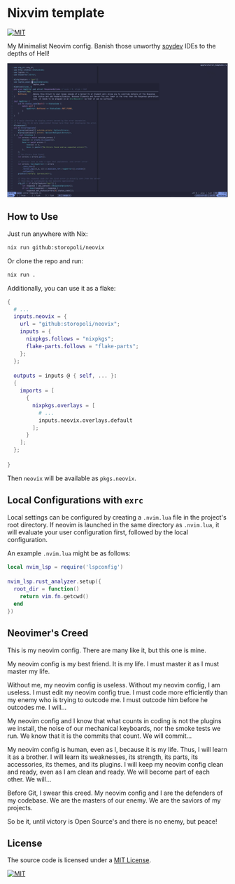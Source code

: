 # Nixvim template

[![MIT](https://img.shields.io/badge/License-MIT-lightgrey.svg)](https://opensource.org/license/mit/)

My Minimalist Neovim config.
Banish those unworthy [soydev](https://storopoli.io/2023-11-10-2023-11-13-soydev/)
IDEs to the depths of Hell!

![Screenshot](./screenshot.jpg)

## How to Use

Just run anywhere with Nix:

```bash
nix run github:storopoli/neovix
```

Or clone the repo and run:

```bash
nix run .
```

Additionally, you can use it as a flake:

```nix
{
  # ...
  inputs.neovix = {
    url = "github:storopoli/neovix";
    inputs = {
      nixpkgs.follows = "nixpkgs";
      flake-parts.follows = "flake-parts";
    };
  };

  outputs = inputs @ { self, ... }:
  {
    imports = [
      {
        nixpkgs.overlays = [
          # ...
          inputs.neovix.overlays.default
        ];
      }
    ];
  };

}
```

Then `neovix` will be available as `pkgs.neovix`.

## Local Configurations with `exrc`

Local settings can be configured by  creating a `.nvim.lua` file in the project's
root directory.
If neovim is launched in the same directory as `.nvim.lua`,
it will evaluate your user configuration first,
followed by the local configuration.

An example `.nvim.lua` might be as follows:

```lua
local nvim_lsp = require('lspconfig')

nvim_lsp.rust_analyzer.setup({
  root_dir = function()
    return vim.fn.getcwd()
  end
})
```

## Neovimer's Creed

This is my neovim config.
There are many like it, but this one is mine.

My neovim config is my best friend.
It is my life.
I must master it as I must master my life.

Without me, my neovim config is useless.
Without my neovim config, I am useless.
I must edit my neovim config true.
I must code more efficiently than my enemy who is trying to outcode me.
I must outcode him before he outcodes me.
I will...

My neovim config and I know that what counts in coding is not the plugins we install,
the noise of our mechanical keyboards,
nor the smoke tests we run.
We know that it is the commits that count.
We will commit...

My neovim config is human, even as I, because it is my life.
Thus, I will learn it as a brother.
I will learn its weaknesses, its strength, its parts, its accessories,
its themes, and its plugins.
I will keep my neovim config clean and ready, even as I am clean and ready.
We will become part of each other.
We will...

Before Git, I swear this creed.
My neovim config and I are the defenders of my codebase.
We are the masters of our enemy.
We are the saviors of my projects.

So be it, until victory is Open Source's and there is no enemy, but peace!

## License

The source code is licensed under a
[MIT License](https://opensource.org/license/mit/).

[![MIT](https://upload.wikimedia.org/wikipedia/commons/f/f8/License_icon-mit-88x31-2.svg)](https://opensource.org/license/mit/)
